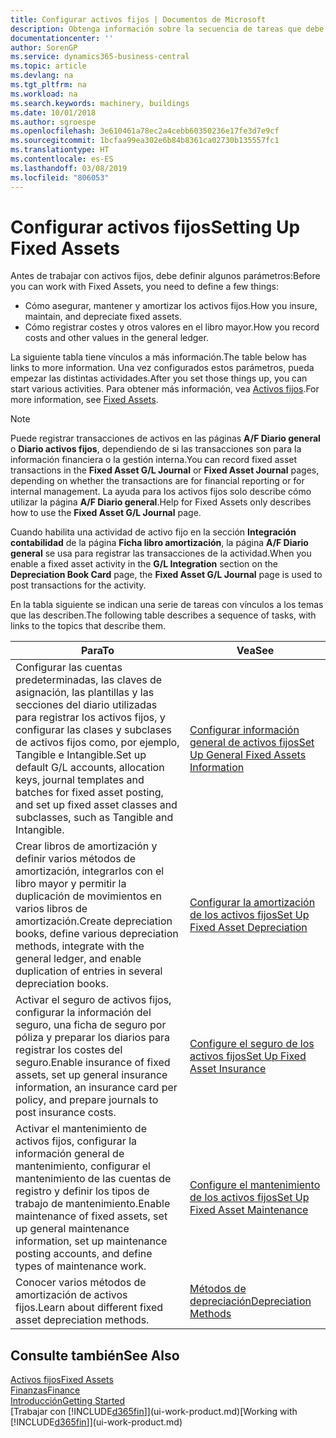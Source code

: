 ```yaml
---
title: Configurar activos fijos | Documentos de Microsoft
description: Obtenga información sobre la secuencia de tareas que debe realizar para configurar activos fijos, como maquinaria o edificios.
documentationcenter: ''
author: SorenGP
ms.service: dynamics365-business-central
ms.topic: article
ms.devlang: na
ms.tgt_pltfrm: na
ms.workload: na
ms.search.keywords: machinery, buildings
ms.date: 10/01/2018
ms.author: sgroespe
ms.openlocfilehash: 3e610461a78ec2a4cebb60350236e17fe3d7e9cf
ms.sourcegitcommit: 1bcfaa99ea302e6b84b8361ca02730b135557fc1
ms.translationtype: HT
ms.contentlocale: es-ES
ms.lasthandoff: 03/08/2019
ms.locfileid: "806053"
---
```

# <a name="setting-up-fixed-assets"></a><span data-ttu-id="24ab5-103">Configurar activos fijos</span><span class="sxs-lookup"><span data-stu-id="24ab5-103">Setting Up Fixed Assets</span></span>
<span data-ttu-id="24ab5-104">Antes de trabajar con activos fijos, debe definir algunos parámetros:</span><span class="sxs-lookup"><span data-stu-id="24ab5-104">Before you can work with Fixed Assets, you need to define a few things:</span></span>  

* <span data-ttu-id="24ab5-105">Cómo asegurar, mantener y amortizar los activos fijos.</span><span class="sxs-lookup"><span data-stu-id="24ab5-105">How you insure, maintain, and depreciate fixed assets.</span></span>  
* <span data-ttu-id="24ab5-106">Cómo registrar costes y otros valores en el libro mayor.</span><span class="sxs-lookup"><span data-stu-id="24ab5-106">How you record costs and other values in the general ledger.</span></span>  

<span data-ttu-id="24ab5-107">La siguiente tabla tiene vínculos a más información.</span><span class="sxs-lookup"><span data-stu-id="24ab5-107">The table below has links to more information.</span></span> <span data-ttu-id="24ab5-108">Una vez configurados estos parámetros, pueda empezar las distintas actividades.</span><span class="sxs-lookup"><span data-stu-id="24ab5-108">After you set those things up, you can start various activities.</span></span> <span data-ttu-id="24ab5-109">Para obtener más información, vea [Activos fijos](fa-manage.md).</span><span class="sxs-lookup"><span data-stu-id="24ab5-109">For more information, see [Fixed Assets](fa-manage.md).</span></span>  

> [!NOTE]  
>   <span data-ttu-id="24ab5-110">Puede registrar transacciones de activos en las páginas **A/F Diario general** o **Diario activos fijos**, dependiendo de si las transacciones son para la información financiera o la gestión interna.</span><span class="sxs-lookup"><span data-stu-id="24ab5-110">You can record fixed asset transactions in the **Fixed Asset G/L Journal** or **Fixed Asset Journal** pages, depending on whether the transactions are for financial reporting or for internal management.</span></span> <span data-ttu-id="24ab5-111">La ayuda para los activos fijos solo describe cómo utilizar la página **A/F Diario general**.</span><span class="sxs-lookup"><span data-stu-id="24ab5-111">Help for Fixed Assets only describes how to use the **Fixed Asset G/L Journal** page.</span></span>  

<span data-ttu-id="24ab5-112">Cuando habilita una actividad de activo fijo en la sección **Integración contabilidad** de la página **Ficha libro amortización**, la página **A/F Diario general** se usa para registrar las transacciones de la actividad.</span><span class="sxs-lookup"><span data-stu-id="24ab5-112">When you enable a fixed asset activity in the **G/L Integration** section on the **Depreciation Book Card** page, the **Fixed Asset G/L Journal** page is used to post transactions for the activity.</span></span>

<span data-ttu-id="24ab5-113">En la tabla siguiente se indican una serie de tareas con vínculos a los temas que las describen.</span><span class="sxs-lookup"><span data-stu-id="24ab5-113">The following table describes a sequence of tasks, with links to the topics that describe them.</span></span>  

| <span data-ttu-id="24ab5-114">Para</span><span class="sxs-lookup"><span data-stu-id="24ab5-114">To</span></span> | <span data-ttu-id="24ab5-115">Vea</span><span class="sxs-lookup"><span data-stu-id="24ab5-115">See</span></span> |
| --- | --- |
| <span data-ttu-id="24ab5-116">Configurar las cuentas predeterminadas, las claves de asignación, las plantillas y las secciones del diario utilizadas para registrar los activos fijos, y configurar las clases y subclases de activos fijos como, por ejemplo, Tangible e Intangible.</span><span class="sxs-lookup"><span data-stu-id="24ab5-116">Set up default G/L accounts, allocation keys, journal templates and batches for fixed asset posting, and set up fixed asset classes and subclasses, such as Tangible and Intangible.</span></span> |[<span data-ttu-id="24ab5-117">Configurar información general de activos fijos</span><span class="sxs-lookup"><span data-stu-id="24ab5-117">Set Up General Fixed Assets Information</span></span>](fa-how-setup-general.md) |
| <span data-ttu-id="24ab5-118">Crear libros de amortización y definir varios métodos de amortización, integrarlos con el libro mayor y permitir la duplicación de movimientos en varios libros de amortización.</span><span class="sxs-lookup"><span data-stu-id="24ab5-118">Create depreciation books, define various depreciation methods, integrate with the general ledger, and enable duplication of entries in several depreciation books.</span></span> |[<span data-ttu-id="24ab5-119">Configurar la amortización de los activos fijos</span><span class="sxs-lookup"><span data-stu-id="24ab5-119">Set Up Fixed Asset Depreciation</span></span>](fa-how-setup-depreciation.md) |
| <span data-ttu-id="24ab5-120">Activar el seguro de activos fijos, configurar la información del seguro, una ficha de seguro por póliza y preparar los diarios para registrar los costes del seguro.</span><span class="sxs-lookup"><span data-stu-id="24ab5-120">Enable insurance of fixed assets, set up general insurance information, an insurance card per policy, and prepare journals to post insurance costs.</span></span> |[<span data-ttu-id="24ab5-121">Configure el seguro de los activos fijos</span><span class="sxs-lookup"><span data-stu-id="24ab5-121">Set Up Fixed Asset Insurance</span></span>](fa-how-setup-insurance.md) |
| <span data-ttu-id="24ab5-122">Activar el mantenimiento de activos fijos, configurar la información general de mantenimiento, configurar el mantenimiento de las cuentas de registro y definir los tipos de trabajo de mantenimiento.</span><span class="sxs-lookup"><span data-stu-id="24ab5-122">Enable maintenance of fixed assets, set up general maintenance information, set up maintenance posting accounts, and define types of maintenance work.</span></span> |[<span data-ttu-id="24ab5-123">Configure el mantenimiento de los activos fijos</span><span class="sxs-lookup"><span data-stu-id="24ab5-123">Set Up Fixed Asset Maintenance</span></span>](fa-how-setup-maintenance.md) |
| <span data-ttu-id="24ab5-124">Conocer varios métodos de amortización de activos fijos.</span><span class="sxs-lookup"><span data-stu-id="24ab5-124">Learn about different fixed asset depreciation methods.</span></span> |[<span data-ttu-id="24ab5-125">Métodos de depreciación</span><span class="sxs-lookup"><span data-stu-id="24ab5-125">Depreciation Methods</span></span>](fa-depreciation-methods.md) |

## <a name="see-also"></a><span data-ttu-id="24ab5-126">Consulte también</span><span class="sxs-lookup"><span data-stu-id="24ab5-126">See Also</span></span>
[<span data-ttu-id="24ab5-127">Activos fijos</span><span class="sxs-lookup"><span data-stu-id="24ab5-127">Fixed Assets</span></span>](fa-manage.md)  
[<span data-ttu-id="24ab5-128">Finanzas</span><span class="sxs-lookup"><span data-stu-id="24ab5-128">Finance</span></span>](finance.md)  
[<span data-ttu-id="24ab5-129">Introducción</span><span class="sxs-lookup"><span data-stu-id="24ab5-129">Getting Started</span></span>](product-get-started.md)  
<span data-ttu-id="24ab5-130">[Trabajar con [!INCLUDE[d365fin](includes/d365fin_md.md)]](ui-work-product.md)</span><span class="sxs-lookup"><span data-stu-id="24ab5-130">[Working with [!INCLUDE[d365fin](includes/d365fin_md.md)]](ui-work-product.md)</span></span>
